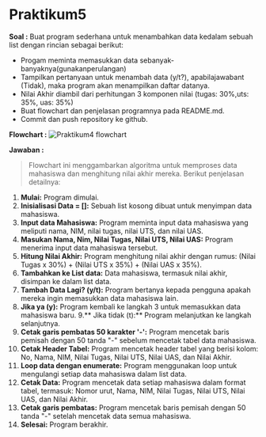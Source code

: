 # Praktikum5
**Soal :**
Buat program sederhana untuk menambahkan data kedalam sebuah list dengan rincian sebagai berikut:
- Progam meminta memasukkan data sebanyak-banyaknya(gunakanperulangan)
- Tampilkan pertanyaan untuk menambah data (y/t?), apabilajawabant (Tidak), maka program akan menampilkan daftar datanya. 
- Nilai Akhir diambil dari perhitungan 3 komponen nilai (tugas: 30%,uts: 35%, uas: 35%)
- Buat flowchart dan penjelasan programnya pada README.md. 
- Commit dan push repository ke github.

**Flowchart :**
![Praktikum4 flowchart](https://github.com/user-attachments/assets/0b0dc552-d150-4569-95aa-67b07b4d7700)

**Jawaban :**
> Flowchart ini menggambarkan algoritma untuk memproses data mahasiswa dan menghitung nilai akhir mereka. Berikut penjelasan detailnya:

1. **Mulai:** Program dimulai.
2. **Inisialisasi Data = []:** Sebuah list kosong dibuat untuk menyimpan data mahasiswa.
3. **Input data Mahasiswa:** Program meminta input data mahasiswa yang meliputi nama, NIM, nilai tugas, nilai UTS, dan nilai UAS.
4. **Masukan Nama, Nim, Nilai Tugas, Nilai UTS, Nilai UAS:** Program menerima input data mahasiswa tersebut.
5. **Hitung Nilai Akhir:** Program menghitung nilai akhir dengan rumus: (Nilai Tugas x 30%) + (Nilai UTS x 35%) + (Nilai UAS x 35%).
6. **Tambahkan ke List data:** Data mahasiswa, termasuk nilai akhir, disimpan ke dalam list data.
7. **Tambah Data Lagi? (y/t):** Program bertanya kepada pengguna apakah mereka ingin memasukkan data mahasiswa lain.
8. **Jika ya (y):** Program kembali ke langkah 3 untuk memasukkan data mahasiswa baru.
9.** Jika tidak (t):** Program melanjutkan ke langkah selanjutnya.
10. **Cetak garis pembatas 50 karakter '-':** Program mencetak baris pemisah dengan 50 tanda "-" sebelum mencetak tabel data mahasiswa.
11. **Cetak Header Tabel:** Program mencetak header tabel yang berisi kolom: No, Nama, NIM, Nilai Tugas, Nilai UTS, Nilai UAS, dan Nilai Akhir.
12. **Loop data dengan enumerate:** Program menggunakan loop untuk mengulangi setiap data mahasiswa dalam list data.
13. **Cetak Data:** Program mencetak data setiap mahasiswa dalam format tabel, termasuk: Nomor urut, Nama, NIM, Nilai Tugas, Nilai UTS, Nilai UAS, dan Nilai Akhir.
14. **Cetak garis pembatas:** Program mencetak baris pemisah dengan 50 tanda "-" setelah mencetak data semua mahasiswa.
15. **Selesai:** Program berakhir.
